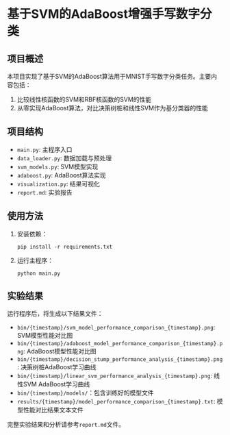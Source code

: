 # 基于SVM的AdaBoost增强手写数字分类

## 项目概述

本项目实现了基于SVM的AdaBoost算法用于MNIST手写数字分类任务。主要内容包括：

1. 比较线性核函数的SVM和RBF核函数的SVM的性能
2. 从零实现AdaBoost算法，对比决策树桩和线性SVM作为基分类器的性能

## 项目结构

- `main.py`: 主程序入口
- `data_loader.py`: 数据加载与预处理
- `svm_models.py`: SVM模型实现
- `adaboost.py`: AdaBoost算法实现
- `visualization.py`: 结果可视化
- `report.md`: 实验报告

## 使用方法

1. 安装依赖：
   ```
   pip install -r requirements.txt
   ```

2. 运行主程序：
   ```
   python main.py
   ```

## 实验结果

运行程序后，将生成以下结果文件：

- `bin/{timestamp}/svm_model_performance_comparison_{timestamp}.png`: SVM模型性能对比图
- `bin/{timestamp}/adaboost_model_performance_comparison_{timestamp}.png`: AdaBoost模型性能对比图
- `bin/{timestamp}/decision_stump_performance_analysis_{timestamp}.png`: 决策树桩AdaBoost学习曲线
- `bin/{timestamp}/linear_svm_performance_analysis_{timestamp}.png`: 线性SVM AdaBoost学习曲线
- `bin/{timestamp}/models/`：包含训练好的模型文件
- `results/{timestamp}/model_performance_comparison_{timestamp}.txt`: 模型性能对比结果文本文件

完整实验结果和分析请参考`report.md`文件。
